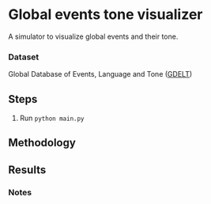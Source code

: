 # Global events tone visualizer
A simulator to visualize global events and their tone.

### Dataset
Global Database of Events, Language and Tone (<a href="https://www.gdeltproject.org/data.html#rawdatafiles" target="_blank">GDELT</a>)

## Steps
1. Run `python main.py`

## Methodology


## Results

### Notes
